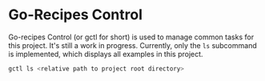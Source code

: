 # Go-Recipes Control

Go-recipes Control (or gctl for short) is used to manage common tasks for this project. It's still a work in progress. Currently, only the `ls` subcommand is implemented, which displays all examples in this project.

```bash
gctl ls <relative path to project root directory>
```
